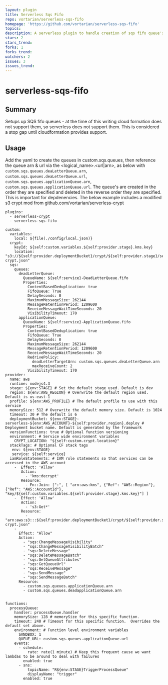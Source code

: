 ```yaml
---
layout: plugin
title: Serverless Sqs Fifo
repo: vortarian/serverless-sqs-fifo
homepage: 'https://github.com/vortarian/serverless-sqs-fifo'
topics: 
description: A serverless plugin to handle creation of sqs fifo queue's in aws (stop-gap)
stars: 2
stars_trend: 
forks: 1
forks_trend: 
watchers: 2
issues: 3
issues_trend: 
---
```



# serverless-sqs-fifo

## Summary
Setups up SQS fifo queues - at the time of this writing cloud formation does not support them, so serverless does not support them.  This is considered a stop gap until cloudformation provides support.

## Usage
Add the yaml to create the queues in custom.sqs.queues, then reference the queue arn & url via the <logical_name>.<url|arn>, as below with `custom.sqs.queues.deaLetterQueue.arn`, `custom.sqs.queues.deaLetterQueue.url`, `custom.sqs.queues.applicationQueue.arn`, `custom.sqs.queues.applicationQueue.url`.  The queue's are created in the order they are specified and deleted in the reverse order they are specified.  This is important for depdenencies.  The below example includes a modified s3 crypt mod from github.com/vortarian/serverless-crypt

```
plugins:
  - serverless-crypt
  - serverless-sqs-fifo

custom:
  variables:
    local: ${file(./config/local.json)}
  crypt:
    keyId: ${self:custom.variables.${self:provider.stage}.kms.key}
    location: "s3://${self:provider.deploymentBucket}/crypt/${self:provider.stage}/serverless-crypt.json"
  sqs:
    queues:
      deadLetterQueue:
        QueueName: ${self:service}-DeadLetterQueue.fifo
        Properties:
          ContentBasedDeduplication: true
          FifoQueue: True
          DelaySeconds: 0
          MaximumMessageSize: 262144
          MessageRetentionPeriod: 1209600
          ReceiveMessageWaitTimeSeconds: 20
          VisibilityTimeout: 170
      applicationQueue:
        QueueName: ${self:service}-ApplicationQueue.fifo
        Properties:
          ContentBasedDeduplication: true
          FifoQueue: True
          DelaySeconds: 0
          MaximumMessageSize: 262144
          MessageRetentionPeriod: 1209600
          ReceiveMessageWaitTimeSeconds: 20
          RedrivePolicy:
            deadLetterTargetArn: custom.sqs.queues.deaLetterQueue.arn
            maxReceiveCount: 2
          VisibilityTimeout: 170
provider:
  name: aws
  runtime: nodejs4.3
  stage: ${env:STAGE} # Set the default stage used. Default is dev
  region: ${env:AWS_REGION} # Overwrite the default region used. Default is us-east-1
  profile: ${env:AWS_PROFILE} # The default profile to use with this service
  memorySize: 512 # Overwrite the default memory size. Default is 1024
  timeout: 30 # The default is 6
  deploymentBucket: ${env:STAGE}-serverless-${env:AWS_ACCOUNT}-${self:provider.region}.deploy # Deployment bucket name. Default is generated by the framework
  versionFunctions: true # Optional function versioning
  environment: # Service wide environment variables
    CRYPT_LOCATION: "${self:custom.crypt.location}"
  stackTags: # Optional CF stack tags
   env: ${env:STAGE}
   service: ${self:service}
  iamRoleStatements: # IAM role statements so that services can be accessed in the AWS account
    -  Effect: 'Allow'
       Action:
         - 'kms:decrypt'
       Resource:
         - Fn::Join: [":", [ "arn:aws:kms", {"Ref": "AWS::Region"}, {"Ref": "AWS::AccountId"}, "key/${self:custom.variables.${self:provider.stage}.kms.key}"] ]
    -  Effect: 'Allow'
       Action:
         - 's3:Get*'
       Resource:
         - "arn:aws:s3:::${self:provider.deploymentBucket}/crypt/${self:provider.stage}/serverless-crypt.json"
    - 
      Effect: "Allow"
      Action:
        - "sqs:ChangeMessageVisibility"
        - "sqs:ChangeMessageVisibilityBatch"
        - "sqs:DeleteMessage"
        - "sqs:DeleteMessageBatch"
        - "sqs:GetQueueAttributes"
        - "sqs:GetQueueUrl"
        - "sqs:ReceiveMessage"
        - "sqs:SendMessage"
        - "sqs:SendMessageBatch"
      Resource:
        - custom.sqs.queues.applicationQueue.arn
        - custom.sqs.queues.deadapplicationQueue.arn


functions:
  processQueue:
    handler: processQueue.handler
    memorySize: 128 # memorySize for this specific function.
    timeout: 240 # Timeout for this specific function.  Overrides the default set above.
    environment: # Function level environment variables
      SANDBOX: 1
      QUEUE_URL: custom.sqs.queues.applicationQueue.url
    events: 
      - schedule:
          rate: rate(1 minute) # Keep this frequent cause we want lambdas to be around to deal with failures
        enabled: true
      - sns:
          topicName: "R${env:STAGE}TriggerProcessQueue"
          displayName: "trigger"
        enabled: true


```
